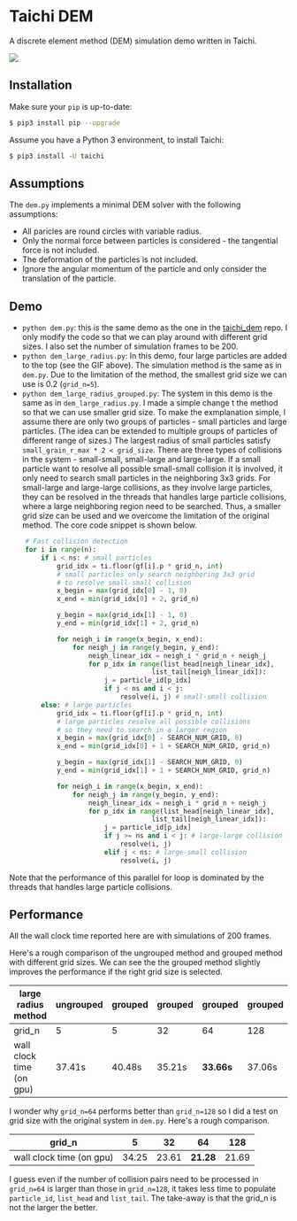 # Taichi DEM
A discrete element method (DEM) simulation demo written in Taichi.

![](./large_radius.gif)

## Installation
Make sure your `pip` is up-to-date:

```bash
$ pip3 install pip --upgrade
```

Assume you have a Python 3 environment, to install Taichi:

```bash
$ pip3 install -U taichi
```

## Assumptions
The `dem.py` implements a minimal DEM solver with the following assumptions:

- All paricles are round circles with variable radius.
- Only the normal force between particles is considered - the tangential force is not included.
- The deformation of the particles is not included.
- Ignore the angular momentum of the particle and only consider the translation of the particle.

## Demo

- `python dem.py`: this is the same demo as the one in the [taichi_dem](https://github.com/taichi-dev/taichi_dem) repo. I only modify the code so that we can play around with different grid sizes. I also set the number of simulation frames to be 200.
- `python dem_large_radius.py`: In this demo, four large particles are added to the top (see the GIF above). The simulation method is the same as in `dem.py`. Due to the limitation of the method, the smallest grid size we can use is 0.2 (`grid_n=5`). 
- `python dem_large_radius_grouped.py`: The system in this demo is the same as in `dem_large_radius.py`. I made a simple change t the method so that we can use smaller grid size. To make the exmplanation simple, I assume there are only two groups of particles - small particles and large particles. (The idea can be extended to multiple groups of particles of different range of sizes.) The largest radius of small particles satisfy `small_grain_r_max * 2 < grid_size`. There are three types of collisions in the system - small-small, small-large and large-large. If a small particle want to resolve all possible small-small collision it is involved, it only need to search small particles in the neighboring 3x3 grids. For small-large and large-large collisions, as they involve large particles, they can be resolved in the threads that handles large particle collisions, where a large neighboring region need to be searched. Thus, a smaller grid size can be used and we overcome the limitation of the original method. The core code snippet is shown below. 

```python
    # Fast collision detection
    for i in range(n):
        if i < ns: # small particles
            grid_idx = ti.floor(gf[i].p * grid_n, int)
            # small particles only search neighboring 3x3 grid
            # to resolve small-small collision
            x_begin = max(grid_idx[0] - 1, 0)
            x_end = min(grid_idx[0] + 2, grid_n)

            y_begin = max(grid_idx[1] - 1, 0)
            y_end = min(grid_idx[1] + 2, grid_n)

            for neigh_i in range(x_begin, x_end):
                for neigh_j in range(y_begin, y_end):
                    neigh_linear_idx = neigh_i * grid_n + neigh_j
                    for p_idx in range(list_head[neigh_linear_idx],
                                    list_tail[neigh_linear_idx]):
                        j = particle_id[p_idx]
                        if j < ns and i < j:
                            resolve(i, j) # small-small collision
        else: # large particles
            grid_idx = ti.floor(gf[i].p * grid_n, int)
            # large particles resolve all possible collisions 
            # so they need to search in a larger region
            x_begin = max(grid_idx[0] - SEARCH_NUM_GRID, 0)
            x_end = min(grid_idx[0] + 1 + SEARCH_NUM_GRID, grid_n)

            y_begin = max(grid_idx[1] - SEARCH_NUM_GRID, 0)
            y_end = min(grid_idx[1] + 1 + SEARCH_NUM_GRID, grid_n)

            for neigh_i in range(x_begin, x_end):
                for neigh_j in range(y_begin, y_end):
                    neigh_linear_idx = neigh_i * grid_n + neigh_j
                    for p_idx in range(list_head[neigh_linear_idx],
                                    list_tail[neigh_linear_idx]):
                        j = particle_id[p_idx]
                        if j >= ns and i < j: # large-large collision
                            resolve(i, j)
                        elif j < ns: # large-small collision
                            resolve(i, j)
```

Note that the performance of this parallel for loop is dominated by the threads that handles large particle collisions. 

## Performance

All the wall clock time reported here are with simulations of 200 frames. 

Here's a rough comparison of the ungrouped method and grouped method with different grid sizes. We can see the the grouped method slightly improves the performance if the right grid size is selected. 

| large radius method | ungrouped | grouped | grouped | grouped | grouped |
| --- | --- | --- | --- | --- | --- |
| grid_n | 5 | 5 | 32 | 64 | 128 |
| wall clock time (on gpu) | 37.41s | 40.48s | 35.21s | **33.66s** | 37.06s |

I wonder why `grid_n=64` performs better than `grid_n=128` so I did a test on grid size with the original system in `dem.py`. Here's a rough comparison.

| grid_n | 5 | 32 | 64 | 128 |
| --- | --- | --- | --- | --- |
| wall clock time (on gpu) | 34.25 | 23.61 | **21.28** | 21.69 |

I guess even if the number of collision pairs need to be processed in `grid_n=64` is larger than those in `grid_n=128`, it takes less time to populate `particle_id`, `list_head` and `list_tail`. The take-away is that the grid_n is not the larger the better. 